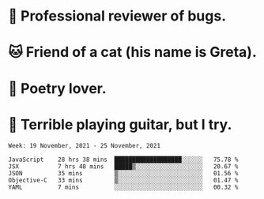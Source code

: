 # 🐛 Professional reviewer of bugs.
# 🐱 Friend of a cat (his name is Greta).
# 📜 Poetry lover.
# 🎸 Terrible playing guitar, but I try.

<!--START_SECTION:waka-->
```text
Week: 19 November, 2021 - 25 November, 2021

JavaScript    28 hrs 38 mins  ███████████████████░░░░░░   75.78 % 
JSX           7 hrs 48 mins   █████▒░░░░░░░░░░░░░░░░░░░   20.67 % 
JSON          35 mins         ▒░░░░░░░░░░░░░░░░░░░░░░░░   01.56 % 
Objective-C   33 mins         ▒░░░░░░░░░░░░░░░░░░░░░░░░   01.47 % 
YAML          7 mins          ░░░░░░░░░░░░░░░░░░░░░░░░░   00.32 % 
```
<!--END_SECTION:waka-->
